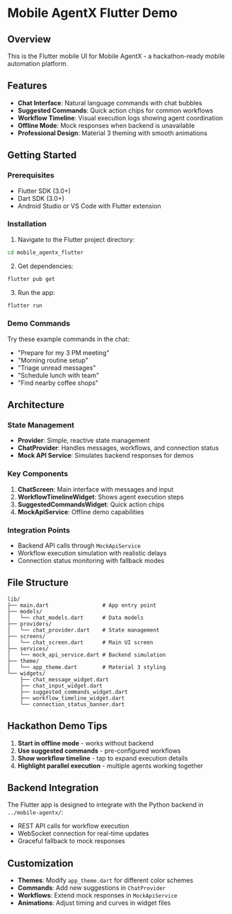 # Mobile AgentX Flutter Demo

## Overview
This is the Flutter mobile UI for Mobile AgentX - a hackathon-ready mobile automation platform.

## Features
- **Chat Interface**: Natural language commands with chat bubbles
- **Suggested Commands**: Quick action chips for common workflows  
- **Workflow Timeline**: Visual execution logs showing agent coordination
- **Offline Mode**: Mock responses when backend is unavailable
- **Professional Design**: Material 3 theming with smooth animations

## Getting Started

### Prerequisites
- Flutter SDK (3.0+)
- Dart SDK (3.0+)
- Android Studio or VS Code with Flutter extension

### Installation
1. Navigate to the Flutter project directory:
```bash
cd mobile_agentx_flutter
```

2. Get dependencies:
```bash
flutter pub get
```

3. Run the app:
```bash
flutter run
```

### Demo Commands
Try these example commands in the chat:
- "Prepare for my 3 PM meeting"
- "Morning routine setup"  
- "Triage unread messages"
- "Schedule lunch with team"
- "Find nearby coffee shops"

## Architecture

### State Management
- **Provider**: Simple, reactive state management
- **ChatProvider**: Handles messages, workflows, and connection status
- **Mock API Service**: Simulates backend responses for demos

### Key Components
1. **ChatScreen**: Main interface with messages and input
2. **WorkflowTimelineWidget**: Shows agent execution steps
3. **SuggestedCommandsWidget**: Quick action chips
4. **MockApiService**: Offline demo capabilities

### Integration Points
- Backend API calls through `MockApiService`
- Workflow execution simulation with realistic delays
- Connection status monitoring with fallback modes

## File Structure
```
lib/
├── main.dart                 # App entry point
├── models/
│   └── chat_models.dart      # Data models
├── providers/
│   └── chat_provider.dart    # State management
├── screens/
│   └── chat_screen.dart      # Main UI screen
├── services/
│   └── mock_api_service.dart # Backend simulation
├── theme/
│   └── app_theme.dart        # Material 3 styling
└── widgets/
    ├── chat_message_widget.dart
    ├── chat_input_widget.dart
    ├── suggested_commands_widget.dart
    ├── workflow_timeline_widget.dart
    └── connection_status_banner.dart
```

## Hackathon Demo Tips
1. **Start in offline mode** - works without backend
2. **Use suggested commands** - pre-configured workflows
3. **Show workflow timeline** - tap to expand execution details
4. **Highlight parallel execution** - multiple agents working together

## Backend Integration
The Flutter app is designed to integrate with the Python backend in `../mobile-agentx/`:
- REST API calls for workflow execution
- WebSocket connection for real-time updates
- Graceful fallback to mock responses

## Customization
- **Themes**: Modify `app_theme.dart` for different color schemes
- **Commands**: Add new suggestions in `ChatProvider`
- **Workflows**: Extend mock responses in `MockApiService`
- **Animations**: Adjust timing and curves in widget files
